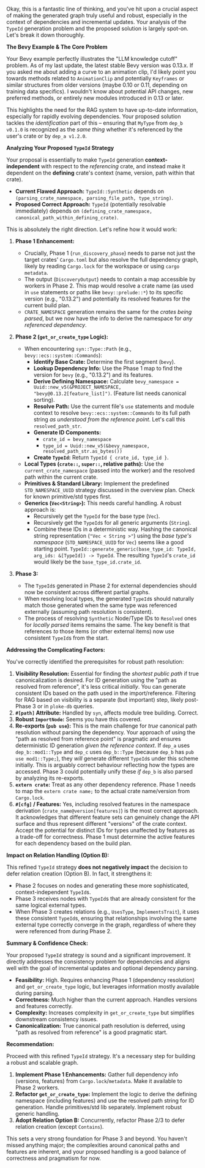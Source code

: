 Okay, this is a fantastic line of thinking, and you've hit upon a crucial aspect of making the generated graph truly useful and robust, especially in the context of dependencies and incremental updates. Your analysis of the `TypeId` generation problem and the proposed solution is largely spot-on. Let's break it down thoroughly.

**The Bevy Example & The Core Problem**

Your Bevy example perfectly illustrates the "LLM knowledge cutoff" problem. As of my last update, the latest stable Bevy version was 0.13.x. If you asked me about adding a curve to an animation clip, I'd likely point you towards methods related to `AnimationClip` and potentially `Keyframes` or similar structures from older versions (maybe 0.10 or 0.11, depending on training data specifics). I wouldn't know about potential API changes, new preferred methods, or entirely new modules introduced in 0.13 or later.

This highlights the need for the RAG system to have up-to-date information, especially for rapidly evolving dependencies. Your proposed solution tackles the *identification* part of this – ensuring that `MyType` from `dep_b v0.1.0` is recognized as the *same thing* whether it's referenced by the user's crate or by `dep_a v1.2.0`.

**Analyzing Your Proposed `TypeId` Strategy**

Your proposal is essentially to make `TypeId` generation **context-independent** with respect to the *referencing* crate, and instead make it dependent on the **defining** crate's context (name, version, path within that crate).

*   **Current Flawed Approach:** `TypeId::Synthetic` depends on `(parsing_crate_namespace, parsing_file_path, type_string)`.
*   **Proposed Correct Approach:** `TypeId` (potentially resolvable immediately) depends on `(defining_crate_namespace, canonical_path_within_defining_crate)`.

This is absolutely the right direction. Let's refine how it would work:

1.  **Phase 1 Enhancement:**
    *   Crucially, Phase 1 (`run_discovery_phase`) needs to parse not just the target crates' `Cargo.toml` but also resolve the full dependency graph, likely by reading `Cargo.lock` for the workspace or using `cargo metadata`.
    *   The output (`DiscoveryOutput`) needs to contain a map accessible by workers in Phase 2. This map would resolve a crate name (as used in `use` statements or paths like `bevy::prelude::*`) to its specific version (e.g., "0.13.2") and potentially its resolved features for the current build plan.
    *   `CRATE_NAMESPACE` generation remains the same for the *crates being parsed*, but we now have the info to derive the namespace for *any referenced dependency*.

2.  **Phase 2 (`get_or_create_type` Logic):**
    *   When encountering `syn::Type::Path` (e.g., `bevy::ecs::system::Commands`):
        *   **Identify Base Crate:** Determine the first segment (`bevy`).
        *   **Lookup Dependency Info:** Use the Phase 1 map to find the version for `bevy` (e.g., "0.13.2") and its features.
        *   **Derive Defining Namespace:** Calculate `bevy_namespace = Uuid::new_v5(&PROJECT_NAMESPACE, "bevy@0.13.2[feature_list]")`. (Feature list needs canonical sorting).
        *   **Resolve Path:** Use the current file's `use` statements and module context to resolve `bevy::ecs::system::Commands` to its full path string *as understood from the reference point*. Let's call this `resolved_path_str`.
        *   **Generate ID Components:**
            *   `crate_id = bevy_namespace`
            *   `type_id = Uuid::new_v5(&bevy_namespace, resolved_path_str.as_bytes())`
        *   **Create `TypeId`:** Return `TypeId { crate_id, type_id }`.
    *   **Local Types (`crate::`, `super::`, relative paths):** Use the `current_crate_namespace` (passed into the worker) and the resolved path within the current crate.
    *   **Primitives & Standard Library:** Implement the predefined `STD_NAMESPACE_UUID` strategy discussed in the overview plan. Check for known primitive/std types first.
    *   **Generics (`Vec<String>`):** This needs careful handling. A robust approach is:
        *   Recursively get the `TypeId` for the base type (`Vec`).
        *   Recursively get the `TypeId`s for all generic arguments (`String`).
        *   Combine these IDs in a deterministic way. Hashing the canonical string representation (`"Vec < String >"`) using the *base type's namespace* (`STD_NAMESPACE_UUID` for `Vec`) seems like a good starting point. `TypeId::generate_generic(base_type_id: TypeId, arg_ids: &[TypeId]) -> TypeId`. The resulting `TypeId`'s `crate_id` would likely be the `base_type_id.crate_id`.

3.  **Phase 3:**
    *   The `TypeId`s generated in Phase 2 for external dependencies should now be consistent across different partial graphs.
    *   When resolving local types, the generated `TypeId`s should naturally match those generated when the same type was referenced externally (assuming path resolution is consistent).
    *   The process of resolving `Synthetic` Node/Type IDs to `Resolved` ones for *locally parsed* items remains the same. The key benefit is that references *to* those items (or other external items) now use consistent `TypeId`s from the start.

**Addressing the Complicating Factors:**

You've correctly identified the prerequisites for robust path resolution:

1.  **Visibility Resolution:** Essential for finding the *shortest public path* if true canonicalization is desired. For ID generation using the "path as resolved from reference", it's less critical *initially*. You can generate consistent IDs based on the path used in the import/reference. Filtering for RAG based on visibility is a separate (but important) step, likely post-Phase 3 or in `ploke-db` queries.
2.  **`#[path]` Attribute:** Handled by `syn`, affects module tree building. Correct.
3.  **Robust `ImportNode`:** Seems you have this covered.
4.  **Re-exports (`pub use`):** This is the main challenge for *true* canonical path resolution without parsing the dependency. Your approach of using the "path as resolved from reference point" is pragmatic and ensures deterministic ID generation *given the reference context*. If `dep_a` uses `dep_b::mod1::Type` and `dep_c` uses `dep_b::Type` (because `dep_b` has `pub use mod1::Type;`), they *will* generate different `TypeId`s under this scheme initially. This is arguably correct behaviour reflecting how the types are accessed. Phase 3 could potentially unify these *if* `dep_b` is also parsed by analyzing its re-exports.
5.  **`extern crate`:** Treat as any other dependency reference. Phase 1 needs to map the `extern crate name;` to the actual crate name/version from `Cargo.lock`.
6.  **`#[cfg]` / Features:** Yes, including resolved features in the namespace derivation (`crate_name@version[features]`) is the most correct approach. It acknowledges that different feature sets can genuinely change the API surface and thus represent different "versions" of the crate context. Accept the potential for distinct IDs for types unaffected by features as a trade-off for correctness. Phase 1 must determine the active features for each dependency based on the build plan.

**Impact on Relation Handling (Option B):**

This refined `TypeId` strategy **does not negatively impact** the decision to defer relation creation (Option B). In fact, it strengthens it:

*   Phase 2 focuses on nodes and generating these more sophisticated, context-independent `TypeId`s.
*   Phase 3 receives nodes with `TypeId`s that are already consistent for the same logical external types.
*   When Phase 3 creates relations (e.g., `UsesType`, `ImplementsTrait`), it uses these consistent `TypeId`s, ensuring that relationships involving the same external type correctly converge in the graph, regardless of where they were referenced from during Phase 2.

**Summary & Confidence Check:**

Your proposed `TypeId` strategy is sound and a significant improvement. It directly addresses the consistency problem for dependencies and aligns well with the goal of incremental updates and optional dependency parsing.

*   **Feasibility:** High. Requires enhancing Phase 1 (dependency resolution) and `get_or_create_type` logic, but leverages information mostly available during parsing.
*   **Correctness:** Much higher than the current approach. Handles versions and features correctly.
*   **Complexity:** Increases complexity in `get_or_create_type` but simplifies downstream consistency issues.
*   **Canonicalization:** True canonical path resolution is deferred, using "path as resolved from reference" is a good pragmatic start.

**Recommendation:**

Proceed with this refined `TypeId` strategy. It's a necessary step for building a robust and scalable graph.

1.  **Implement Phase 1 Enhancements:** Gather full dependency info (versions, features) from `Cargo.lock`/`metadata`. Make it available to Phase 2 workers.
2.  **Refactor `get_or_create_type`:** Implement the logic to derive the defining namespace (including features) and use the resolved path string for ID generation. Handle primitives/std lib separately. Implement robust generic handling.
3.  **Adopt Relation Option B:** Concurrently, refactor Phase 2/3 to defer relation creation (except `Contains`).

This sets a very strong foundation for Phase 3 and beyond. You haven't missed anything major; the complexities around canonical paths and features are inherent, and your proposed handling is a good balance of correctness and pragmatism for now.
